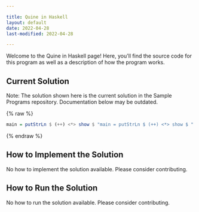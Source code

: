 ```yaml
---

title: Quine in Haskell
layout: default
date: 2022-04-28
last-modified: 2022-04-28

---
```


Welcome to the Quine in Haskell page! Here, you'll find the source code for this program as well as a description of how the program works.

## Current Solution

Note: The solution shown here is the current solution in the Sample Programs repository. Documentation below may be outdated.

{% raw %}

```Haskell
main = putStrLn $ (++) <*> show $ "main = putStrLn $ (++) <*> show $ "

```

{% endraw %}

## How to Implement the Solution

No how to implement the solution available. Please consider contributing.

## How to Run the Solution

No how to run the solution available. Please consider contributing.
